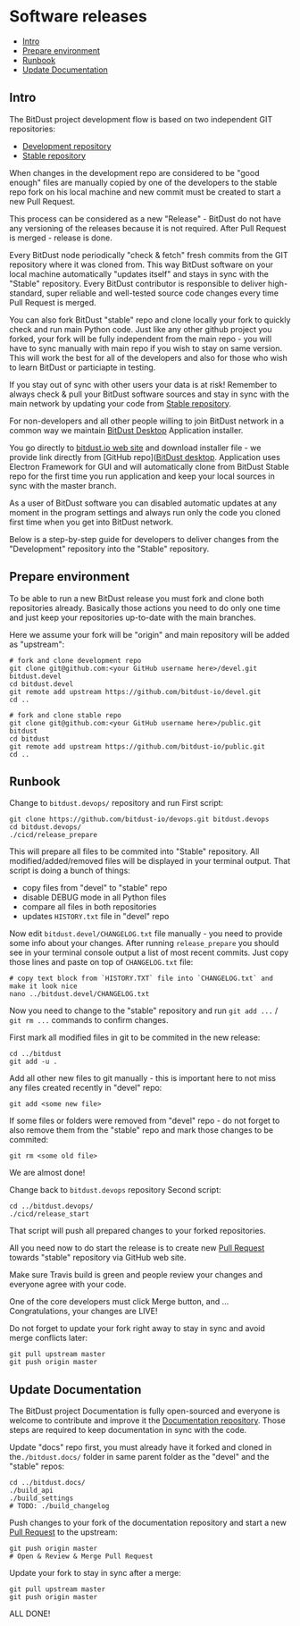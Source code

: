 # Software releases

* [Intro](#intro)
* [Prepare environment](#prepare-environment)
* [Runbook](#runbook)
* [Update Documentation](#update-documentation)


## Intro

The BitDust project development flow is based on two independent GIT repositories:

* [Development repository](https://github.com/bitdust-io/devel)
* [Stable repository](https://github.com/bitdust-io/public)


When changes in the development repo are considered to be "good enough" files are manually copied by one of the developers to the stable repo fork on his local machine and new commit must be created to start a new Pull Request.

This process can be considered as a new "Release" - BitDust do not have any versioning of the releases because it is not required. After Pull Request is merged - release is done.

Every BitDust node periodically "check & fetch" fresh commits from the GIT repository where it was cloned from.
This way BitDust software on your local machine automatically "updates itself" and stays in sync with the "Stable" repository. Every BitDust contributor is responsible to deliver high-standard, super reliable and well-tested source code changes every time Pull Request is merged.

You can also fork BitDust "stable" repo and clone locally your fork to quickly check and run main Python code. Just like any other github project you forked, your fork will be fully independent from the main repo - you will have to sync manually with main repo if you wish to stay on same version. This will work the best for all of the developers and also for those who wish to learn BitDust or particiapte in testing.

If you stay out of sync with other users your data is at risk! Remember to always check & pull your BitDust software sources and stay in sync with the main network by updating your code from [Stable repository](https://github.com/bitdust-io/public).

For non-developers and all other people willing to join BitDust network in a common way we maintain [BitDust Desktop](https://github.com/bitdust-io/desktop/releases) Application installer.

You go directly to [bitdust.io web site](https://bitdust.io) and download installer file - we provide link directly from [GitHub repo]([BitDust desktop](https://github.com/bitdust-io/desktop/). Application uses Electron Framework for GUI and will automatically clone from BitDust Stable repo for the first time you run application and keep your local sources in sync with the master branch.

As a user of BitDust software you can disabled automatic updates at any moment in the program settings and always run only the code you cloned first time when you get into BitDust network.

Below is a step-by-step guide for developers to deliver changes from the "Development" repository into the "Stable" repository.



## Prepare environment

To be able to run a new BitDust release you must fork and clone both repositories already.
Basically those actions you need to do only one time and just keep your repositories up-to-date with the main branches.

Here we assume your fork will be "origin" and main repository will be added as "upstream":

    # fork and clone development repo
    git clone git@github.com:<your GitHub username here>/devel.git bitdust.devel
    cd bitdust.devel
    git remote add upstream https://github.com/bitdust-io/devel.git
    cd ..

    # fork and clone stable repo
    git clone git@github.com:<your GitHub username here>/public.git bitdust
    cd bitdust
    git remote add upstream https://github.com/bitdust-io/public.git
    cd ..



## Runbook

Change to `bitdust.devops/` repository and run First script:

    git clone https://github.com/bitdust-io/devops.git bitdust.devops
    cd bitdust.devops/
    ./cicd/release_prepare


This will prepare all files to be commited into "Stable" repository.
All modified/added/removed files will be displayed in your terminal output. That script is doing a bunch of things:

* copy files from "devel" to "stable" repo
* disable DEBUG mode in all Python files
* compare all files in both repositories
* updates `HISTORY.txt` file in "devel" repo


Now edit `bitdust.devel/CHANGELOG.txt` file manually - you need to provide some info about your changes.
After running `release_prepare` you should see in your terminal console output a list of most recent commits.
Just copy those lines and paste on top of `CHANGELOG.txt` file:

    # copy text block from `HISTORY.TXT` file into `CHANGELOG.txt` and make it look nice
    nano ../bitdust.devel/CHANGELOG.txt


Now you need to change to the "stable" repository and run `git add ...` / `git rm ...` commands to confirm changes.

First mark all modified files in git to be commited in the new release:

    cd ../bitdust
    git add -u .


Add all other new files to git manually - this is important here to not miss any files created recently in "devel" repo:

    git add <some new file>


If some files or folders were removed from "devel" repo - do not forget to also remove them from the "stable" repo and mark those changes to be commited:

    git rm <some old file>


We are almost done!

Change back to `bitdust.devops` repository Second script:

    cd ../bitdust.devops/
    ./cicd/release_start


That script will push all prepared changes to your forked repositories.

All you need now to do start the release is to create new [Pull Request](https://github.com/bitdust-io/public/pulls) towards "stable" repository via GitHub web site.

Make sure Travis build is green and people review your changes and everyone agree with your code.

One of the core developers must click Merge button, and ...  Congratulations, your changes are LIVE!

Do not forget to update your fork right away to stay in sync and avoid merge conflicts later:

    git pull upstream master
    git push origin master



## Update Documentation

The BitDust project Documentation is fully open-sourced and everyone is welcome to contribute and improve it the [Documentation repository](https://github.com/bitdust-io/docs).
Those steps are required to keep documentation in sync with the code.

Update "docs" repo first, you must already have it forked and cloned in the`./bitdust.docs/` folder in same parent folder as the "devel" and the "stable" repos:

    cd ../bitdust.docs/
    ./build_api
    ./build_settings
    # TODO: ./build_changelog


Push changes to your fork of the documentation repository and start a new [Pull Request](https://github.com/bitdust-io/docs/pulls) to the upstream:

    git push origin master
    # Open & Review & Merge Pull Request


Update your fork to stay in sync after a merge:

    git pull upstream master
    git push origin master


ALL DONE!

